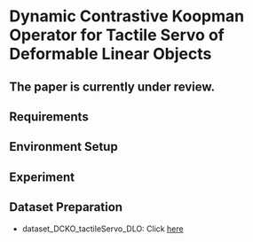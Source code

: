# Dynamic Contrastive Koopman Operator for Tactile Servo of Deformable Linear Objects

## The paper is currently under review.

## Requirements

## Environment Setup

## Experiment

## Dataset Preparation

* dataset_DCKO_tactileServo_DLO: Click [here](https://drive.google.com/file/d/18ZH7K1uB_Ob6gg9SgTeLdVKl9XT1iL7-/view?usp=sharing)

